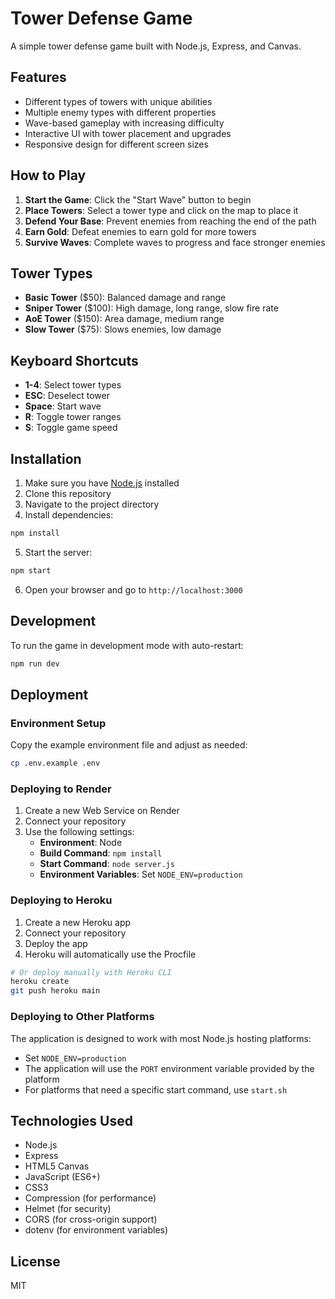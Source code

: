 # Tower Defense Game

A simple tower defense game built with Node.js, Express, and Canvas.

## Features

- Different types of towers with unique abilities
- Multiple enemy types with different properties
- Wave-based gameplay with increasing difficulty
- Interactive UI with tower placement and upgrades
- Responsive design for different screen sizes

## How to Play

1. **Start the Game**: Click the "Start Wave" button to begin
2. **Place Towers**: Select a tower type and click on the map to place it
3. **Defend Your Base**: Prevent enemies from reaching the end of the path
4. **Earn Gold**: Defeat enemies to earn gold for more towers
5. **Survive Waves**: Complete waves to progress and face stronger enemies

## Tower Types

- **Basic Tower** ($50): Balanced damage and range
- **Sniper Tower** ($100): High damage, long range, slow fire rate
- **AoE Tower** ($150): Area damage, medium range
- **Slow Tower** ($75): Slows enemies, low damage

## Keyboard Shortcuts

- **1-4**: Select tower types
- **ESC**: Deselect tower
- **Space**: Start wave
- **R**: Toggle tower ranges
- **S**: Toggle game speed

## Installation

1. Make sure you have [Node.js](https://nodejs.org/) installed
2. Clone this repository
3. Navigate to the project directory
4. Install dependencies:

```bash
npm install
```

5. Start the server:

```bash
npm start
```

6. Open your browser and go to `http://localhost:3000`

## Development

To run the game in development mode with auto-restart:

```bash
npm run dev
```

## Deployment

### Environment Setup

Copy the example environment file and adjust as needed:

```bash
cp .env.example .env
```

### Deploying to Render

1. Create a new Web Service on Render
2. Connect your repository
3. Use the following settings:
   - **Environment**: Node
   - **Build Command**: `npm install`
   - **Start Command**: `node server.js`
   - **Environment Variables**: Set `NODE_ENV=production`

### Deploying to Heroku

1. Create a new Heroku app
2. Connect your repository
3. Deploy the app
4. Heroku will automatically use the Procfile

```bash
# Or deploy manually with Heroku CLI
heroku create
git push heroku main
```

### Deploying to Other Platforms

The application is designed to work with most Node.js hosting platforms:

- Set `NODE_ENV=production`
- The application will use the `PORT` environment variable provided by the platform
- For platforms that need a specific start command, use `start.sh`

## Technologies Used

- Node.js
- Express
- HTML5 Canvas
- JavaScript (ES6+)
- CSS3
- Compression (for performance)
- Helmet (for security)
- CORS (for cross-origin support)
- dotenv (for environment variables)

## License

MIT
